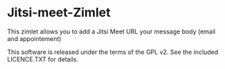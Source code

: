 # Jitsi-meet-Zimlet

This zimlet allows you to add a Jitsi Meet URL your message body (email and appointement)

This software is released under the terms of the GPL v2. See the included LICENCE.TXT for details.


